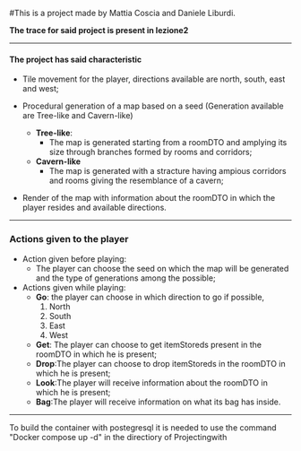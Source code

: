 #This is a project made by Mattia Coscia and Daniele Liburdi.

**The trace for said project is present in lezione2**

------------

#### **The project has said characteristic**

- Tile movement for the player, directions available are north, south, east and west;

- Procedural generation of a map based on a seed (Generation available are Tree-like and Cavern-like)
    - **Tree-like**:
        - The map is generated starting from a roomDTO and amplying its size through branches formed by rooms and corridors;
    - **Cavern-like**
        - The map is generated with a stracture having ampious corridors and rooms giving the resemblance of a cavern;

- Render of the map with information about the roomDTO in which the player resides and available directions.

------------


### Actions given to the player
- Action given before playing:
    - The player can choose the seed on which the map will be generated and the type of generations among the possible;
- Actions given while playing:
    - **Go**: the player can choose in which direction to go if possible,
        1. North
        1. South
        1. East
        1. West
    - **Get**: The player can choose to get itemStoreds present in the roomDTO in which he is present;
    - **Drop**:The player can choose to drop itemStoreds in the roomDTO in which he is present;
    - **Look**:The player will receive information about the roomDTO in which he is present;
    - **Bag**:The player will receive information on what its bag has inside.

------------

To build the container with postegresql it is needed to use the command "Docker compose up -d" in the directiory of Projectingwith